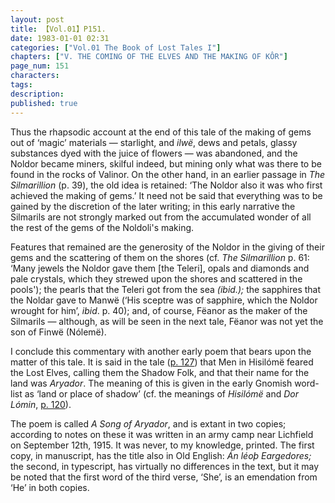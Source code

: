 ```yaml
---
layout: post
title: 【Vol.01】P151.
date: 1983-01-01 02:31
categories: ["Vol.01 The Book of Lost Tales I"]
chapters: ["V. THE COMING OF THE ELVES AND THE MAKING OF KÔR"]
page_num: 151
characters: 
tags: 
description: 
published: true
---
```


Thus the rhapsodic account at the end of this tale of the making of gems out of ‘magic’ materials — starlight, and <I>ilwë</I>, dews and petals, glassy substances dyed with the juice of flowers — was abandoned, and the Noldor became miners, skilful indeed, but mining only what was there to be found in the rocks of Valinor. On the other hand, in an earlier passage in <I>The Silmarillion</I> (p. 39), the old idea is retained: ‘The Noldor also it was who first achieved the making of gems.’ It need not be said that everything was to be gained by the discretion of the later writing; in this early narrative the Silmarils are not strongly marked out from the accumulated wonder of all the rest of the gems of the Noldoli's making.

Features that remained are the generosity of the Noldor in the giving of their gems and the scattering of them on the shores (cf. <I>The Silmarillion</I> p. 61: ‘Many jewels the Noldor gave them [the Teleri], opals and diamonds and pale crystals, which they strewed upon the shores and scattered in the pools'); the pearls that the Teleri got from the sea <I>(ibid.);</I> the sapphires that the Noldar gave to Manwë (‘His sceptre was of sapphire, which the Noldor wrought for him’, <I>ibid</I>. p. 40); and, of course, Fëanor as the maker of the Silmarils — although, as will be seen in the next tale, Fëanor was not yet the son of Finwë (Nólemë).

I conclude this commentary with another early poem that bears upon the matter of this tale. It is said in the tale ([p. 127]({{site.baseurl}}/vol01-p127)) that Men in Hisilómë feared the Lost Elves, calling them the Shadow Folk, and that their name for the land was <I>Aryador</I>. The meaning of this is given in the early Gnomish word-list as ‘land or place of shadow’ (cf. the meanings of <I>Hisilómë</I> and <I>Dor Lómin</I>, [p. 120]({{site.baseurl}}/vol01-p120)).

The poem is called <I>A Song of Aryador</I>, and is extant in two copies; according to notes on these it was written in an army camp near Lichfield on September 12th, 1915. It was never, to my knowledge, printed. The first copy, in manuscript, has the title also in Old English: <I>Án léoþ Eargedores;</I> the second, in typescript, has virtually no differences in the text, but it may be noted that the first word of the third verse, ‘She’, is an emendation from ‘He’ in both copies.

